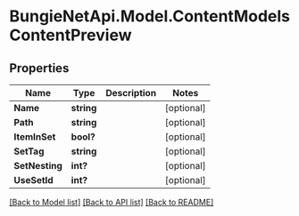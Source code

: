 # BungieNetApi.Model.ContentModelsContentPreview
## Properties

Name | Type | Description | Notes
------------ | ------------- | ------------- | -------------
**Name** | **string** |  | [optional] 
**Path** | **string** |  | [optional] 
**ItemInSet** | **bool?** |  | [optional] 
**SetTag** | **string** |  | [optional] 
**SetNesting** | **int?** |  | [optional] 
**UseSetId** | **int?** |  | [optional] 

[[Back to Model list]](../README.md#documentation-for-models) [[Back to API list]](../README.md#documentation-for-api-endpoints) [[Back to README]](../README.md)

